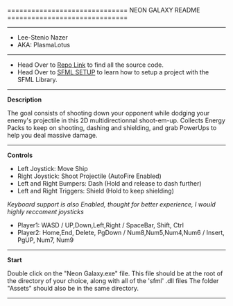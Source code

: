 ============================== NEON GALAXY README ==============================

---

- Lee-Stenio Nazer
- AKA: PlasmaLotus

---

- Head Over to [Repo Link](https://github.com/PlasmaLotus/FireFox-Frenzy/) to find all the source code.
- Head Over to [SFML SETUP](https://www.sfml-dev.org/tutorials/2.5/start-vc.php) to learn how to setup a project with the SFML Library.

---

**Description**

The goal consists of shooting down your opponent while dodging your enemy's projectile in this 2D multidirectionnal shoot-em-up.
Collects Energy Packs to keep on shooting, dashing and shielding, and grab PowerUps to help you deal massive damage.

---

**Controls**

- Left Joystick: Move Ship
- Right Joystick: Shoot Projectile (AutoFire Enabled)
- Left and Right Bumpers: Dash (Hold and release to dash further)
- Left and Right Triggers: Shield (Hold to keep shielding)

*Keyboard support is also Enabled, thought for better experience, I would highly reccoment joysticks*
- Player1: WASD / UP,Down,Left,Right / SpaceBar, Shift, Ctrl
- Player2: Home,End, Delete, PgDown / Num8,Num5,Num4,Num6 / Insert, PgUP, Num7, Num9

---

**Start**

Double click on the "Neon Galaxy.exe" file.
This file should be at the root of the directory of your choice, along with all of the 'sfml' .dll files
The folder "Assets" should also be in the same directory.

---
